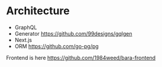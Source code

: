 # Architecture

- GraphQL
- Generator
    https://github.com/99designs/gqlgen
- Next.js
- ORM
    https://github.com/go-pg/pg

Frontend is here 
https://github.com/1984weed/bara-frontend


    